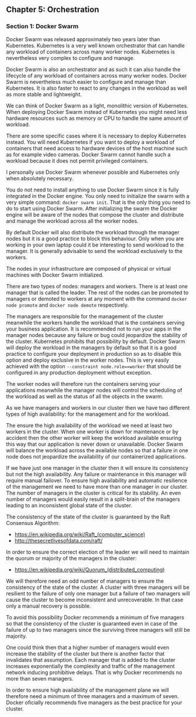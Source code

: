 ## Chapter 5: Orchestration

### Section 1: Docker Swarm

Docker Swarm was released approximately two years later than Kubernetes.
Kubernetes is a very well known orchestrator that can handle any workload of containers across many worker nodes.
Kubernetes is nevertheless very complex to configure and manage.

Docker Swarm is also an orchestrator and as such it can also handle the lifecycle of any workload of containers across many worker nodes.
Docker Swarm is nevertheless much easier to configure and manage than Kubernetes.
It is also faster to react to any changes in the workload as well as more stable and lightweight.

We can think of Docker Swarm as a light, monolithic version of Kubernetes.
When deploying Docker Swarm instead of Kubernetes you might need less hardware resources such as memory or CPU to handle the same amount of workload.

There are some specific cases where it is necessary to deploy Kubernetes instead.
You will need Kubernetes if you want to deploy a workload of containers that need access to hardware devices of the host machine such as for example video cameras.
Docker Swarm cannot handle such a workload because it does not permit privileged containers.

I personally use Docker Swarm whenever possible and Kubernetes only when absolutely necessary.

You do not need to install anything to use Docker Swarm since it is fully integrated in the Docker engine.
You only need to initialize the swarm with a very simple command: `docker swarm init`.
That is the only thing you need to do to start using Docker Swarm.
After initializing the swarm the Docker engine will be aware of the nodes that compose the cluster and distribute and manage the workload across all the worker nodes.

By default Docker will also distribute the workload through the manager nodes but it is a good practice to block this behaviour. 
Only when you are working in your own laptop could it be interesting to send workload to the manager. 
It is generally advisable to send the workload exclusively to the workers.

The nodes in your infrastructure are composed of physical or virtual machines with Docker Swarm initialized.

There are two types of nodes: managers and workers.
There is at least one manager that is called the leader.
The rest of the nodes can be promoted to managers or demoted to workers at any moment with the command `docker node promote` and `docker node demote` respectively.

The managers are responsible for the management of the cluster meanwhile the workers handle the workload that is the containers serving your business application.
It is recommended not to run your apps in the manager nodes because any failure or bug could jeopardize the stability of the cluster.
Kubernetes prohibits that possibility by default.
Docker Swarm will deploy the workload in the managers by default so that it is a good practice to configure your deployment in production so as to disable this option and deploy exclusive in the worker nodes.
This is very easily achieved with the option `--constraint node.role==worker` that should be configured in any production deployment without exception.

The worker nodes will therefore run the containers serving your applications meanwhile the manager nodes will control the scheduling of the workload as well as the status of all the objects in the swarm.

As we have managers and workers in our cluster then we have two different types of high availability: for the management and for the workload.

The ensure the high availability of the workload we need at least two workers in the cluster.
When one worker is down for maintenance or by accident then the other worker will keep the workload available ensuring this way that our application is never down or unavailable.
Docker Swarm will balance the workload across the available nodes so that a failure in one node does not jeopardize the availability of our containerized applications.

If we have just one manager in the cluster then it will ensure its consistency but not the high availability.
Any failure or maintenance in this manager will require manual failover.
To ensure high availability and automatic resilience of the management we need to have more than one manager in our cluster.
The number of managers in the cluster is critical for its stability.
An even number of managers would easily result in a split-brain of the managers leading to an inconsistent global state of the cluster.

The consistency of the state of the cluster is guaranteed by the Raft Consensus Algorithm:
* https://en.wikipedia.org/wiki/Raft_(computer_science)
* http://thesecretlivesofdata.com/raft/

In order to ensure the correct election of the leader we will need to maintain the quorum or majority of the managers in the cluster:
* https://en.wikipedia.org/wiki/Quorum_(distributed_computing)

We will therefore need an odd number of managers to ensure the consistency of the state of the cluster.
A cluster with three managers will be resilient to the failure of only one manager but a failure of two managers will cause the cluster to become inconsistent and unrecoverable.
In that case only a manual recovery is possible.

To avoid this possibility Docker recommends a minimum of five managers so that the consistency of the cluster is guaranteed even in case of the failure of up to two managers since the surviving three managers will still be majority.

One could think then that a higher number of managers would even increase the stability of the cluster but there is another factor that invalidates that assumption.
Each manager that is added to the cluster increases exponentially the complexity and traffic of the management network inducing prohibitive delays.
That is why Docker recommends no more than seven managers.

In order to ensure high availability of the management plane we will therefore need a minimum of three managers and a maximum of seven. Docker oficially recommends five managers as the best practice for your cluster.
